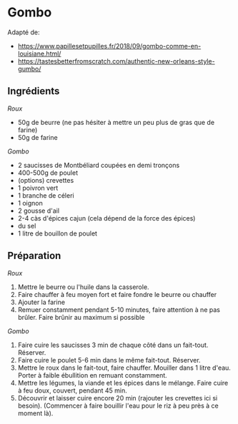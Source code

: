 # Gombo

Adapté de:

- https://www.papillesetpupilles.fr/2018/09/gombo-comme-en-louisiane.html/
- https://tastesbetterfromscratch.com/authentic-new-orleans-style-gumbo/

## Ingrédients

*Roux*

* 50g de beurre (ne pas hésiter à mettre un peu plus de gras que de farine)
* 50g de farine

*Gombo*

* 2 saucisses de Montbéliard coupées en demi tronçons
* 400-500g de poulet
* (options) crevettes
* 1 poivron vert
* 1 branche de céleri
* 1 oignon
* 2 gousse d'ail
* 2-4 càs d'épices cajun (cela dépend de la force des épices)
* du sel
* 1 litre de bouillon de poulet

## Préparation

*Roux*

1. Mettre le beurre ou l'huile dans la casserole.
2. Faire chauffer à feu moyen fort et faire fondre le beurre ou chauffer
3. Ajouter la farine
4. Remuer constamment pendant 5-10 minutes, faire attention à ne pas brûler. Faire brûnir au maximum si possible

*Gombo*

1. Faire cuire les saucisses 3 min de chaque côté dans un fait-tout. Réserver.
2. Faire cuire le poulet 5-6 min dans le même fait-tout. Réserver.
3. Mettre le roux dans le fait-tout, faire chauffer. Mouiller dans 1 litre d'eau. Porter à faible ébullition en remuant constamment.
4. Mettre les légumes, la viande et les épices dans le mélange. Faire cuire à feu doux, couvert, pendant 45 min.
5. Découvrir et laisser cuire encore 20 min (rajouter les crevettes ici si besoin). (Commencer à faire bouillir l'eau pour le riz à peu près à ce moment là).
